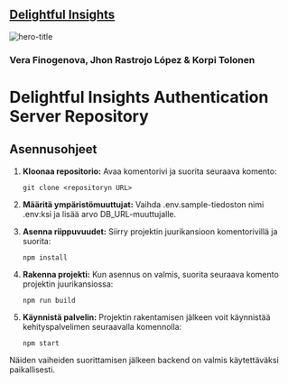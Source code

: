 ## [Delightful Insights](https://zealous-stone-0ba3ea003.5.azurestaticapps.net)

![hero-title](https://github.com/Jxkume/Webi-2/assets/104062080/00a4e342-d90b-4a20-87f2-1dca0bf5eb95)

### Vera Finogenova, Jhon Rastrojo López & Korpi Tolonen

# Delightful Insights Authentication Server Repository

## Asennusohjeet

1. **Kloonaa repositorio:**
    Avaa komentorivi ja suorita seuraava komento:
     ```
     git clone <repositoryn URL>
     ```

2. **Määritä ympäristömuuttujat:**
   Vaihda .env.sample-tiedoston nimi .env:ksi ja lisää arvo DB_URL-muuttujalle.

3. **Asenna riippuvuudet:**
    Siirry projektin juurikansioon komentorivillä ja suorita:
     ```
     npm install
     ```

4. **Rakenna projekti:**
   Kun asennus on valmis, suorita seuraava komento projektin juurikansiossa:
     ```
     npm run build
     ```

5. **Käynnistä palvelin:**
   Projektin rakentamisen jälkeen voit käynnistää kehityspalvelimen seuraavalla komennolla:
     ```
     npm start
     ```

Näiden vaiheiden suorittamisen jälkeen backend on valmis käytettäväksi paikallisesti.

